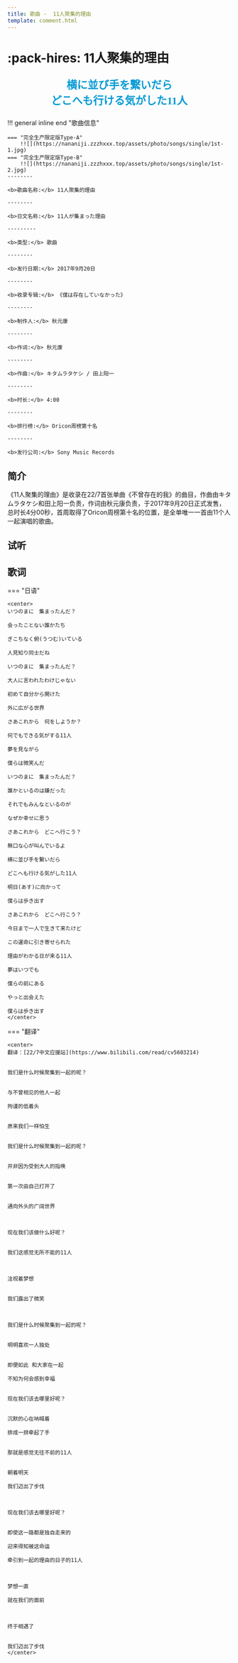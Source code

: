 ```yaml
---
title: 歌曲 -  11人聚集的理由
template: comment.html
---
```

# :pack-hires: 11人聚集的理由

<div class="" style="text-align:center; font-size:1.7em; font-weight:700">
<p><span lang="ja" style="font-family:A-OTF A1 Mincho Std,Yu Mincho,SimSun,serif; color:#009ad4"><b>横に並び手を繋いだら</b>
<br>どこへも行ける気がした11人<b></b></span>
</p>
</div>

!!! general inline end "歌曲信息"

    === "完全生产限定版Type-A"
        !![](https://nananiji.zzzhxxx.top/assets/photo/songs/single/1st-1.jpg)
    === "完全生产限定版Type-B"
        !![](https://nananiji.zzzhxxx.top/assets/photo/songs/single/1st-2.jpg)
    --------
    
    <b>歌曲名称:</b> 11人聚集的理由

    --------

    <b>日文名称:</b> 11人が集まった理由

    ---------
    
    <b>类型:</b> 歌曲

    --------
    
    <b>发行日期:</b> 2017年9月20日

    --------

    <b>收录专辑:</b> 《僕は存在していなかった》

    --------

    <b>制作人:</b> 秋元康

    --------

    <b>作词:</b> 秋元康

    --------

    <b>作曲:</b> キタムラタケシ / 田上阳一

    --------

    <b>时长:</b> 4:00
 
    --------

    <b>排行榜:</b> Oricon周榜第十名
    
    --------

    <b>发行公司:</b> Sony Music Records

## 简介

《11人聚集的理由》是收录在22/7首张单曲《不曾存在的我》的曲目，作曲由キタムラタケシ和田上阳一负责，作词由秋元康负责，于2017年9月20日正式发售，总时长4分00秒，首周取得了Oricon周榜第十名的位置，是全单唯一一首由11个人一起演唱的歌曲。

## 试听
<meting-js
        id="507116571"
        server="netease"
        order="list"
        type="song"
        list-olded="true"
        autoplay="false"
        mutex="true"
        volume=0.5
        theme="#0091eb"
        >
</meting-js>

##  歌词
=== "日语"

    <center>
    いつのまに　集まったんだ？

    会ったことない誰かたち

    ぎこちなく俯(うつむ)いている

    人見知り同士だね

    いつのまに　集まったんだ？

    大人に言われたわけじゃない

    初めて自分から開けた

    外に広がる世界

    さあこれから　何をしようか？

    何でもできる気がする11人

    夢を見ながら

    僕らは微笑んだ

    いつのまに　集まったんだ？

    誰かといるのは嫌だった

    それでもみんなといるのが

    なぜか幸せに思う

    さあこれから　どこへ行こう？

    無口な心が叫んでいるよ

    横に並び手を繋いだら

    どこへも行ける気がした11人

    明日(あす)に向かって

    僕らは歩き出す

    さあこれから　どこへ行こう？

    今日まで一人で生きて来たけど

    この運命に引き寄せられた

    理由がわかる日が来る11人

    夢はいつでも

    僕らの前にある

    やっと出会えた

    僕らは歩き出す
    </center>

=== "翻译"

    <center>
    翻译：[22/7中文应援站](https://www.bilibili.com/read/cv5603214)


    我们是什么时候聚集到一起的呢？


    与不曾相见的他人一起

    拘谨的低着头


    原来我们一样怕生


    我们是什么时候聚集到一起的呢？


    并非因为受到大人的指唤


    第一次由自己打开了


    通向外头的广阔世界



    现在我们该做什么好呢？


    我们这感觉无所不能的11人



    注视着梦想


    我们露出了微笑



    我们是什么时候聚集到一起的呢？


    明明喜欢一人独处


    即便如此 和大家在一起

    不知为何会感到幸福


    现在我们该去哪里好呢？


    沉默的心在呐喊着

    排成一排牵起了手


    那就是感觉无往不前的11人


    朝着明天

    我们迈出了步伐



    现在我们该去哪里好呢？


    即使这一路都是独自走来的

    迎来得知被这命运

    牵引到一起的理由的日子的11人



    梦想一直

    就在我们的面前



    终于相遇了


    我们迈出了步伐 
    </center>